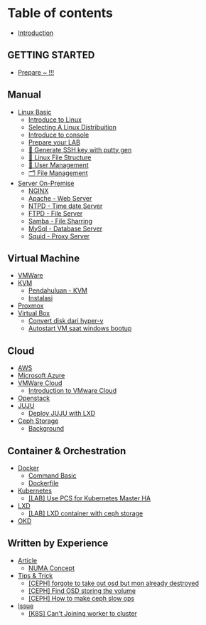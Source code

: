 # Table of contents

* [Introduction](README.md)

## GETTING STARTED

* [Prepare \~ !!!](getting-started/prepare.md)

## Manual

* [Linux Basic](manual/linux-basic/README.md)
  * [Introduce to Linux](manual/linux-basic/introduce-to-linux.md)
  * [Selecting A Linux Distribuition](manual/linux-basic/selecting-a-linux-distribuition.md)
  * [Introduce to console](manual/linux-basic/introduce-to-console.md)
  * [Prepare your LAB](manual/linux-basic/prepare-your-lab.md)
  * [🔐 Generate SSH key with putty gen](manual/linux-basic/generate-ssh-key-with-putty-gen.md)
  * [💽 Linux File Structure](manual/linux-basic/linux-file-structure.md)
  * [👥 User Management](manual/linux-basic/user-management.md)
  * [🗂️ File Management](manual/linux-basic/file-management.md)
* [Server On-Premise](manual/server-on-premise/README.md)
  * [NGINX](manual/server-on-premise/nginx.md)
  * [Apache - Web Server](manual/server-on-premise/apache-web-server.md)
  * [NTPD - Time date Server](manual/server-on-premise/ntpd-time-date-server.md)
  * [FTPD - File Server](manual/server-on-premise/ftpd-file-server.md)
  * [Samba - File Sharring](manual/server-on-premise/samba-file-sharring.md)
  * [MySql - Database Server](manual/server-on-premise/mysql-database-server.md)
  * [Squid - Proxy Server](manual/server-on-premise/squid-proxy-server.md)

## Virtual Machine

* [VMWare](virtual-machine/vmware.md)
* [KVM](virtual-machine/kvm/README.md)
  * [Pendahuluan - KVM](virtual-machine/kvm/pendahuluan-kvm.md)
  * [Instalasi](virtual-machine/kvm/instalasi.md)
* [Proxmox](virtual-machine/proxmox.md)
* [Virtual Box](virtual-machine/virtual-box/README.md)
  * [Convert disk dari hyper-v](virtual-machine/virtual-box/convert-disk-dari-hyper-v.md)
  * [Autostart VM saat windows bootup](virtual-machine/virtual-box/autostart-vm-saat-windows-bootup.md)

## Cloud

* [AWS](cloud/aws.md)
* [Microsoft Azure](cloud/microsoft-azure.md)
* [VMWare Cloud](cloud/vmware-cloud/README.md)
  * [Introduction to VMware Cloud](cloud/vmware-cloud/introduction-to-vmware-cloud.md)
* [Openstack](cloud/openstack.md)
* [JUJU](cloud/juju/README.md)
  * [Deploy JUJU with LXD](cloud/juju/deploy-juju-with-lxd.md)
* [Ceph Storage](cloud/ceph-storage/README.md)
  * [Background](cloud/ceph-storage/background.md)

## Container & Orchestration

* [Docker](container-and-orchestration/docker/README.md)
  * [Command Basic](container-and-orchestration/docker/command-basic.md)
  * [Dockerfile](container-and-orchestration/docker/dockerfile.md)
* [Kubernetes](container-and-orchestration/kubernetes/README.md)
  * [\[LAB\] Use PCS for Kubernetes Master HA](container-and-orchestration/kubernetes/lab-use-pcs-for-kubernetes-master-ha.md)
* [LXD](container-and-orchestration/lxd/README.md)
  * [\[LAB\] LXD container with ceph storage](container-and-orchestration/lxd/lab-lxd-container-with-ceph-storage.md)
* [OKD](container-and-orchestration/okd.md)

## Written by Experience

* [Article](written-by-experience/article/README.md)
  * [NUMA Concept](written-by-experience/article/numa-concept.md)
* [Tips & Trick](written-by-experience/tips-and-trick/README.md)
  * [\[CEPH\] forgote to take out osd but mon already destroyed](written-by-experience/tips-and-trick/ceph-forgote-to-take-out-osd-but-mon-already-destroyed.md)
  * [\[CEPH\] Find OSD storing the volume](written-by-experience/tips-and-trick/ceph-find-osd-storing-the-volume.md)
  * [\[CEPH\] How to make ceph slow ops](written-by-experience/tips-and-trick/ceph-how-to-make-ceph-slow-ops.md)
* [Issue](written-by-experience/issue/README.md)
  * [\[K8S\] Can't Joining worker to cluster](written-by-experience/issue/k8s-cant-joining-worker-to-cluster.md)
